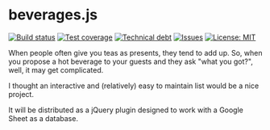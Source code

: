 # beverages.js

[travis-badge]: https://img.shields.io/travis/cyChop/beverages-js.svg
[travis]: https://travis-ci.org/cyChop/beverages-js
[sonarc-badge]: https://img.shields.io/sonar/https/sonar.keyboardplaying.org/org.keyboardplaying.js:beverages/coverage.svg
[sonarc]: https://sonar.keyboardplaying.org/overview/coverage?id=org.keyboardplaying.js:beverages
[sonarq-badge]: https://img.shields.io/sonar/https/sonar.keyboardplaying.org/org.keyboardplaying.js:beverages/tech_debt.svg
[sonarq]: https://sonar.keyboardplaying.org/overview/debt?id=org.keyboardplaying.js:beverages
[issues-badge]: https://img.shields.io/github/issues-raw/cyChop/beverages-js.svg
[waffle]: https://waffle.io/cyChop/beverages-js
[licens-badge]: https://img.shields.io/github/license/cyChop/beverages-js.svg
[licens]: https://opensource.org/licenses/MIT

[![Build status][travis-badge]][travis]
[![Test coverage][sonarc-badge]][sonarc]
[![Technical debt][sonarq-badge]][sonarq]
[![Issues][issues-badge]][waffle]
[![License: MIT][licens-badge]][licens]

When people often give you teas as presents, they tend to add up. So, when you propose a hot beverage to your guests and they ask "what you got?", well, it may get complicated.

I thought an interactive and (relatively) easy to maintain list would be a nice project.

It will be distributed as a jQuery plugin designed to work with a Google Sheet as a database.
